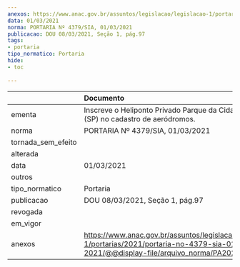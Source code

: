 ```yaml
---
anexos: https://www.anac.gov.br/assuntos/legislacao/legislacao-1/portarias/2021/portaria-no-4379-sia-01-03-2021/@@display-file/arquivo_norma/PA2021-4379.pdf
data: 01/03/2021
norma: PORTARIA Nº 4379/SIA, 01/03/2021
publicacao: DOU 08/03/2021, Seção 1, pág.97
tags:
- portaria
tipo_normatico: Portaria
hide: 
- toc 
 
---
```


|                    | Documento                                                                                                                                            |
|:-------------------|:-----------------------------------------------------------------------------------------------------------------------------------------------------|
| ementa             | Inscreve o Heliponto Privado Parque da Cidade Torre B3 (SP) no cadastro de aeródromos.                                                               |
| norma              | PORTARIA Nº 4379/SIA, 01/03/2021                                                                                                                     |
| tornada_sem_efeito |                                                                                                                                                      |
| alterada           |                                                                                                                                                      |
| data               | 01/03/2021                                                                                                                                           |
| outros             |                                                                                                                                                      |
| tipo_normatico     | Portaria                                                                                                                                             |
| publicacao         | DOU 08/03/2021, Seção 1, pág.97                                                                                                                      |
| revogada           |                                                                                                                                                      |
| em_vigor           |                                                                                                                                                      |
| anexos             | https://www.anac.gov.br/assuntos/legislacao/legislacao-1/portarias/2021/portaria-no-4379-sia-01-03-2021/@@display-file/arquivo_norma/PA2021-4379.pdf |